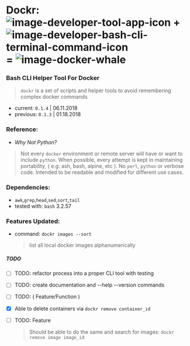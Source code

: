 # Dockr: ![image-developer-tool-app-icon](https://drive.google.com/uc?id=1GVXPsTf3VRUTf5vmjov9MocGK0eCCSsu) +  ![image-developer-bash-cli-terminal-command-icon](https://drive.google.com/uc?id=1IHoZpyD1qkALP9CAwIlTaZ9eAEykEtQJ) =  ![image-docker-whale](https://drive.google.com/uc?id=1QUpvgF6FNN-u1xcTLjy8dihfG_uL0alI) #

### Bash CLI Helper Tool For Docker ###
 > `dockr` is a set of scripts and helper tools to avoid remembering complex docker commands


- current: `0.1.4` | 06.11.2018
- previous: `0.1.3` | 01.18.2018


### Reference: ###

* _Why Not Python?_

> Not every `docker` environment or remote server will have or want to include `python`. When possible, every attempt is kept in maintaining portability, ( e.g: ash, bash, alpine, etc ).  No `perl`, `python` or verbose code. Intended to be  readable and modified for different use cases.


### Dependencies: ###
 - `awk`,`grep`,`head`,`sed`,`sort`,`tail`
 - tested with: `bash` 3.2.57

### Features Updated: ###

 - command: ``dockr images --sort``
	> list all local docker images alphanumerically


##### TODO #####

- [ ] TODO: refactor process into a proper CLI tool with testing
- [ ] TODO: create documentation and --help --version commands
- [ ] TODO: ( Feature/Function )
- [x] Able to delete containers via ``dockr remove container_id``
- [ ] TODO: Feature
	> Should be able to do the same and search for images: ``dockr remove image image_id``

